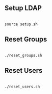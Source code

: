 ## Setup LDAP
######
    source setup.sh

## Reset Groups
######
    ./reset_groups.sh

## Reset Users
######
    ./reset_users.sh

